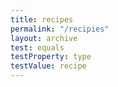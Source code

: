 ```yaml
---
title: recipes
permalink: "/recipies"
layout: archive
test: equals
testProperty: type
testValue: recipe
---
```


